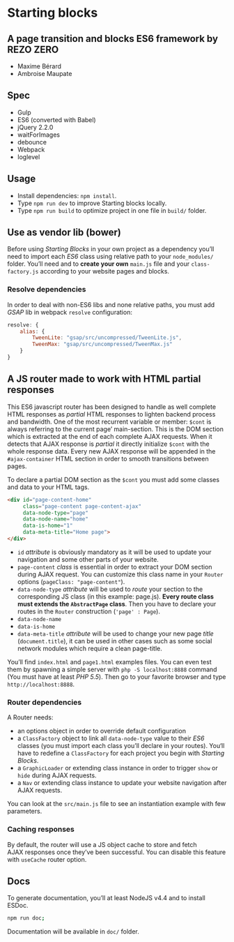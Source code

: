 # Starting blocks
## A page transition and blocks ES6 framework by REZO ZERO

- Maxime Bérard
- Ambroise Maupate

## Spec

- Gulp
- ES6 (converted with Babel)
- jQuery 2.2.0
- waitForImages
- debounce
- Webpack
- loglevel

## Usage

- Install dependencies: `npm install`.
- Type `npm run dev` to improve Starting blocks locally.
- Type `npm run build` to optimize project in one file in `build/` folder.

## Use as vendor lib (bower)

Before using *Starting Blocks* in your own project as a dependency you’ll need to import each *ES6* class using relative path to your `node_modules/` folder. You’ll need and to **create your own** `main.js` file and your `class-factory.js` according to your website pages and blocks. 

### Resolve dependencies

In order to deal with non-ES6 libs and none relative paths, you must add *GSAP*
lib in webpack `resolve` configuration:


```js
resolve: {
    alias: {
        TweenLite: "gsap/src/uncompressed/TweenLite.js",
        TweenMax: "gsap/src/uncompressed/TweenMax.js"
    }
}
```


## A JS router made to work with HTML partial responses

This ES6 javascript router has been designed to handle as well complete HTML responses as
*partial* HTML responses to lighten backend process and bandwidth.
One of the most recurrent variable or member: `$cont` is always referring to the current page’ main-section.
This is the DOM section which is extracted at the end of each complete AJAX requests. When it detects that AJAX
response is *partial* it directly initialize `$cont` with the whole response data. Every new AJAX response will
be appended in the `#ajax-container` HTML section in order to smooth transitions between pages.

To declare a partial DOM section as the `$cont` you must add some classes and
data to your HTML tags.

```html
<div id="page-content-home"
     class="page-content page-content-ajax"
     data-node-type="page"
     data-node-name="home"
     data-is-home="1"
     data-meta-title="Home page">
</div>
```
- `id` *attribute* is obviously mandatory as it will be used to update your navigation and some other parts of your website.
- `page-content` *class* is essential in order to extract your DOM section during AJAX request. You can customize this class name in your `Router` options (`pageClass: "page-content"`).
- `data-node-type` *attribute* will be used to *route* your section to the corresponding JS class (in this example: page.js). **Every route class must extends the `AbstractPage` class**. Then you have to declare your routes in the `Router` construction (`'page' : Page`).
- `data-node-name`
- `data-is-home`
- `data-meta-title` *attribute* will be used to change your new page *title* (`document.title`), it can be used in other cases such as some social network modules which require a clean page-title.

You’ll find `index.html` and `page1.html` examples files. You can even test them
by spawning a simple server with `php -S localhost:8888` command (You must have at least *PHP 5.5*).
Then go to your favorite browser and type `http://localhost:8888`.

### Router dependencies

A Router needs:

- an options object in order to override default configuration
- a `ClassFactory` object to link all `data-node-type` value to their *ES6* classes (you must import each class you’ll declare in your routes). You‘ll have to redefine a `ClassFactory` for each project you begin with *Starting Blocks*.
- a `GraphicLoader` or extending class instance in order to trigger `show` or `hide` during AJAX requests.
- a `Nav` or extending class instance to update your website navigation after AJAX requests.

You can look at the `src/main.js` file to see an instantiation example with few parameters.

### Caching responses

By default, the router will use a JS object cache to store and fetch AJAX responses once they’ve been
successful. You can disable this feature with `useCache` router option.

## Docs

To generate documentation, you’ll at least NodeJS v4.4 and to install ESDoc.

```bash
npm run doc;
```

Documentation will be available in `doc/` folder.
